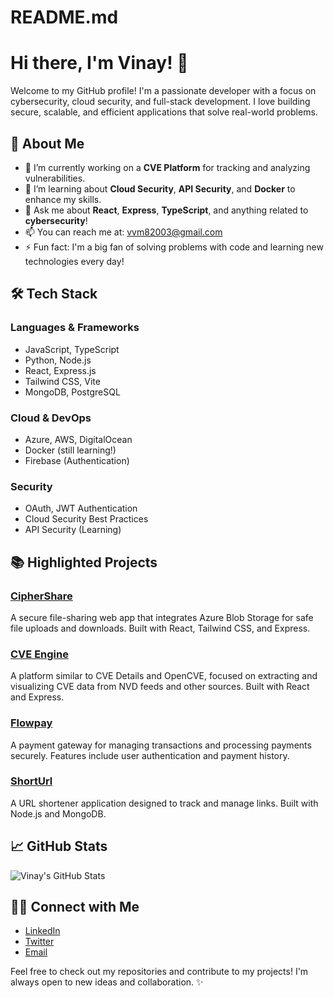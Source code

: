 # README.md
# Hi there, I'm Vinay! 👋

Welcome to my GitHub profile! I'm a passionate developer with a focus on cybersecurity, cloud security, and full-stack development. I love building secure, scalable, and efficient applications that solve real-world problems.

## 🚀 **About Me**
- 🔭 I’m currently working on a **CVE Platform** for tracking and analyzing vulnerabilities.
- 🌱 I’m learning about **Cloud Security**, **API Security**, and **Docker** to enhance my skills.
- 💬 Ask me about **React**, **Express**, **TypeScript**, and anything related to **cybersecurity**!
- 📫 You can reach me at: [vvm82003@gmail.com](mailto:your-email)
- ⚡ Fun fact: I'm a big fan of solving problems with code and learning new technologies every day!

## 🛠️ **Tech Stack**

### **Languages & Frameworks**
- JavaScript, TypeScript
- Python, Node.js
- React, Express.js
- Tailwind CSS, Vite
- MongoDB, PostgreSQL

### **Cloud & DevOps**
- Azure, AWS, DigitalOcean
- Docker (still learning!)
- Firebase (Authentication)

### **Security**
- OAuth, JWT Authentication
- Cloud Security Best Practices
- API Security (Learning)

## 📚 **Highlighted Projects**

### [**CipherShare**](https://github.com/Vinaymore1/ciphershare)
A secure file-sharing web app that integrates Azure Blob Storage for safe file uploads and downloads. Built with React, Tailwind CSS, and Express.

### [**CVE Engine**](https://github.com/Vinaymore1/cve-engine)
A platform similar to CVE Details and OpenCVE, focused on extracting and visualizing CVE data from NVD feeds and other sources. Built with React and Express.

### [**Flowpay**](https://github.com/Vinaymore1/Swiftpay)
A payment gateway for managing transactions and processing payments securely. Features include user authentication and payment history.

### [**ShortUrl**](https://github.com/Vinaymore1/shorturl)
A URL shortener application designed to track and manage links. Built with Node.js and MongoDB.


## 📈 **GitHub Stats**

![Vinay's GitHub Stats](https://github-readme-stats.vercel.app/api?username=Vinaymore1&show_icons=true&hide_title=true&count_private=true&hide=prs)

## 🧑‍💻 **Connect with Me**
- [LinkedIn](https://www.linkedin.com/in/vinay-more-6ba17322b/)
- [Twitter](https://twitter.com/yourusername)
- [Email](mailto:your-email)

Feel free to check out my repositories and contribute to my projects! I'm always open to new ideas and collaboration. ✨
